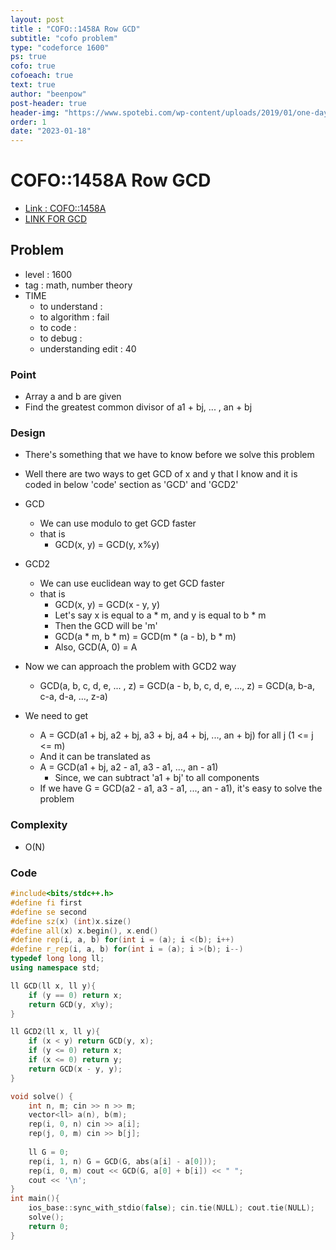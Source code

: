 ```yaml
---
layout: post
title : "COFO::1458A Row GCD"
subtitle: "cofo problem"
type: "codeforce 1600"
ps: true
cofo: true
cofoeach: true
text: true
author: "beenpow"
post-header: true
header-img: "https://www.spotebi.com/wp-content/uploads/2019/01/one-day-day-one-workout-motivation-spotebi.jpg"
order: 1
date: "2023-01-18"
---
```

# COFO::1458A Row GCD
- [Link : COFO::1458A](https://codeforces.com/problemset/problem/1458/A)
- [LINK FOR GCD](https://m.blog.naver.com/PostView.naver?isHttpsRedirect=true&blogId=inocent_xx&logNo=80163618539)

## Problem 

- level : 1600
- tag : math, number theory
- TIME
  - to understand    : 
  - to algorithm     : fail
  - to code          : 
  - to debug         : 
  - understanding edit : 40

### Point
- Array a and b are given
- Find the greatest common divisor of a1 + bj, ... , an + bj

### Design
- There's something that we have to know before we solve this problem
- Well there are two ways to get GCD of x and y that I know and it is coded in below 'code' section as 'GCD' and 'GCD2'
- GCD
  - We can use modulo to get GCD faster
  - that is
    - GCD(x, y) = GCD(y, x%y)
- GCD2
  - We can use euclidean way to get GCD faster
  - that is
    - GCD(x, y) = GCD(x - y, y)
    - Let's say x is equal to a * m, and y is equal to b * m
    - Then the GCD will be 'm'
    - GCD(a * m, b * m) = GCD(m * (a - b), b * m)
    - Also, GCD(A, 0) = A

- Now we can approach the problem with GCD2 way
  - GCD(a, b, c, d, e, ... , z) = GCD(a - b, b, c, d, e, ..., z) = GCD(a, b-a, c-a, d-a, ..., z-a)
- We need to get
  - A = GCD(a1 + bj, a2 + bj, a3 + bj, a4 + bj, ..., an + bj) for all j (1 <= j <= m)
  - And it can be translated as
  - A = GCD(a1 + bj, a2 - a1, a3 - a1, ..., an - a1)
    - Since, we can subtract 'a1 + bj' to all components
  - If we have G = GCD(a2 - a1, a3 - a1, ..., an - a1), it's easy to solve the problem

### Complexity
- O(N)

### Code

```cpp
#include<bits/stdc++.h>
#define fi first
#define se second
#define sz(x) (int)x.size()
#define all(x) x.begin(), x.end()
#define rep(i, a, b) for(int i = (a); i <(b); i++)
#define r_rep(i, a, b) for(int i = (a); i >(b); i--)
typedef long long ll;
using namespace std;

ll GCD(ll x, ll y){
    if (y == 0) return x;
    return GCD(y, x%y);
}

ll GCD2(ll x, ll y){
    if (x < y) return GCD(y, x);
    if (y <= 0) return x;
    if (x <= 0) return y;
    return GCD(x - y, y);
}

void solve() {
    int n, m; cin >> n >> m;
    vector<ll> a(n), b(m);
    rep(i, 0, n) cin >> a[i];
    rep(j, 0, m) cin >> b[j];
    
    ll G = 0;
    rep(i, 1, n) G = GCD(G, abs(a[i] - a[0]));
    rep(i, 0, m) cout << GCD(G, a[0] + b[i]) << " ";
    cout << '\n';
}
int main(){
    ios_base::sync_with_stdio(false); cin.tie(NULL); cout.tie(NULL);
    solve();
    return 0;
}
```
